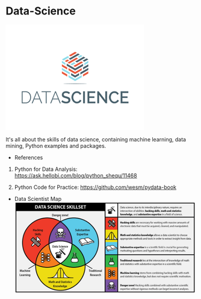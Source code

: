 # Data-Science
![images](https://github.com/mayritaspring/Data-Science/blob/master/figures/datascience.png)

It's all about the skills of data science, containing machine learning, data mining, Python examples and packages.

- References
1. Python for Data Analysis: https://ask.hellobi.com/blog/python_shequ/11468

2. Python Code for Practice: https://github.com/wesm/pydata-book

- Data Scientist Map
![images](https://github.com/mayritaspring/Data-Science/blob/master/figures/cover.jpg)
